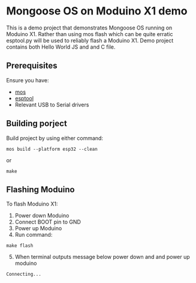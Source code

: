 # Mongoose OS on Moduino X1 demo
This is a demo project that demonstrates Mongoose OS running on Moduino X1. Rather than using mos flash which can be quite erratic esptool.py will be used to reliably flash a Moduino X1. Demo project contains both Hello World  JS and and C file.

## Prerequisites
Ensure you have:
- [mos](https://github.com/cesanta/mos-tool)
- [esptool](https://github.com/espressif/esptool)
- Relevant USB to Serial drivers

## Building porject
Build project by using either command:

```
mos build --platform esp32 --clean
```

or

```
make
```

## Flashing Moduino
To flash Moduino X1:
1. Power down Moduino
2. Connect BOOT pin to GND
3. Power up Moduino
4. Run command:

```
make flash
```
5. When terminal outputs message below power down and and power up moduino
```
Connecting...
```
